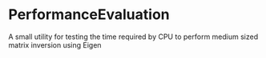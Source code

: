 # PerformanceEvaluation
A small utility for testing the time required by CPU to perform medium sized matrix inversion using Eigen
